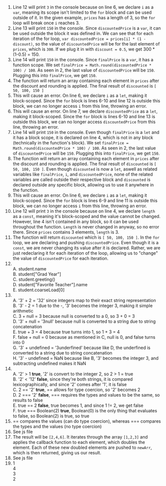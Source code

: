 1. Line 12 will print `3` in the console because on line 6, we declare `i` as a `var`, meaning its scope isn't limited to the `for` block and can be used outside of it. In the given example, `prices` has a length of 3, so the `for` loop will break once `i` reaches 3.
2. Line 13 will print `150` in the console. Since `discountedPrice` is a `var`, it can be used outside the block it was defined in. We can see that for each iteration of the for loop, `var discountedPrice = prices[i] * (1 - discount)`, so the value of `discountedPrice` will be for the last element of `prices`, which is `300`. If we plug it in with `discount = 0.5`, we get 300 * (1-0.5) = 150.
3. Line 14 will print `150` in the console. Since `finalPrice` is a `var`, it has a function scope. We set `finalPrice = Math.round(discountedPrice * 100) / 100`. As seen in 2, the last value of `discountedPrice` will be `150`. Plugging this into `finalPrice`, we get `150`.
4. The function will return an array containing each element in `prices` after the discount and rounding is applied. The final result of `discounted` is `[ 50, 100, 150 ]`
5. This will cause an error. On line 6, we declare `i` as a `let`, making it block-scoped. Since the `for` block is lines 6-10 and line 12 is outside this block, we can no longer access `i` from this line, throwing an error.
6. This will cause an error. On line 7, we declare `discountedPrice` as a `let`, making it block-scoped. Since the `for` block is lines 6-10 and line 13 is outside this block, we can no longer access `discountedPrice` from this line, throwing an error.
7. Line 14 will print `150` in the console. Even though `finalPrice` is a `let` and it has a block scope, it is declared on line 4, which is not in any block (technically in the function's block). We set `finalPrice = Math.round(discountedPrice * 100) / 100`. As seen in 2, the last value of `discountedPrice` will be `150`. Plugging this into `finalPrice`, we get `150`.
8. The function will return an array containing each element in `prices` after the discount and rounding is applied. The final result of `discounted` is `[ 50, 100, 150 ]`. Even though `discounted` is now a `let`, aswell as related variables like `finalPrice`, `i`, and `discountedPrice`, none of the related variables are called outside their respective block and `discounted` is declared outside any specific block, allowing us to use it anywhere in the function.
9. This will cause an error. On line 6, we declare `i` as a `let`, making it block-scoped. Since the `for` block is lines 6-9 and line 11 is outside this block, we can no longer access `i` from this line, throwing an error.
10. Line 12 will print `3` in the console because on line 4, we declare `length` as a `const`, meaning it's block-scoped and the value cannot be changed. However, line 4 isn't contained in any block, so it can be used throughout the function. `Length` is never changed in anyway, so no error there. Since `prices` contains 3 elements, `length` is 3.
11. The function will return `discounted` which is `[ 50, 100, 150 ]`. In the `for` loop, we are declaring and pushing `discountedPrice`. Even though it is a `const`, we are never changing its value after it is declared. Rather, we are just redeclaring it for each iteration of the loop, allowing us to "change" the value of `discountedPrice` for each iteration.
12. <br> A. student.name
    <br> B. student["Grad Year"]
    <br> C. student.greeting()
    <br> D. student["Favorite Teacher"].name
    <br> E. student.coarseLoad[0]
13. <br> A. '3' + 2 = '32' since integers map to their exact string representation
    <br> B. '3' - 2 = 1 due to the -, '3' becomes the integer 3, making it simple arithmetic
    <br> C. 3 + null = 3 because null is converted to a 0, so 3 + 0 = 3
    <br> D. '3' + null = '3null' because null is converted to a string due to string concatenation
    <br> E. true + 3 = 4 because true turns into 1, so 1 + 3 = 4
    <br> F. false + null = 0 because as mentioned in C, null is 0, and false turns into 0
    <br> G. '3' + undefined = '3underfined' because like D, the underfined is converted to a string due to string concatenation
    <br> H. '3' - undefined = NaN because like B, '3' becomes the integer 3, and subtracting undefined makes it NaN
14. <br> A. '2' > 1 **true**, '2' is convert to the integer 2, so 2 > 1 = true
    <br> B. '2' < '12' **false**, since they're both strings, it is compared lexicographically, and since '2' comes after '1', it is false
    <br> C. 2 == '2' **true**, == allows for type coercion, so '2' becomes 2
    <br> D. 2 === '2' **false**, === requires the types and values to be the same, so results to false
    <br> E. true == 2 **false**, true becomes 1, and since 1 != 2, we get false
    <br> F. true === Boolean(2) **true**, Boolean(0) is the only thing that evaluates to false, so Boolean(2) is true, so true
15. == compares the values (can do type coercion), whereas === compares the types and the values (no type coercion)
16. See js file
17. The result will be `[2,4,6]`. It iterates through the array `[1,2,3]` and applies the callback function to each element, which doubles the element. Each of these new doubled elements are pushed to `newArr`, which is then returned, giving us our result.
18. See js file
19. 1
<br> 4
<br> 3
<br> 2
